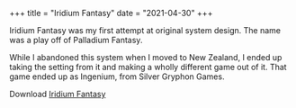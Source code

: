 +++
title = "Iridium Fantasy"
date = "2021-04-30"
+++

Iridium Fantasy was my first attempt at original system design. The name was
a play off of Palladium Fantasy.

While I abandoned this system when I moved to New Zealand, I ended up taking
the setting from it and making a wholly different game out of it. That game
ended up as Ingenium, from Silver Gryphon Games.

Download [Iridium Fantasy](/games/iridiumfantasy.pdf)
